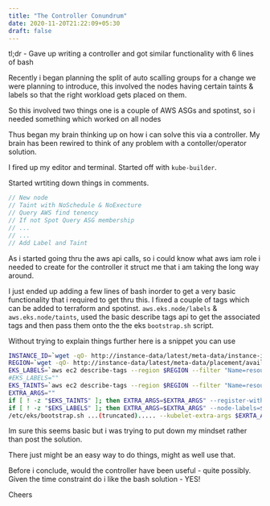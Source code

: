 ```yaml
---
title: "The Controller Conundrum"
date: 2020-11-20T21:22:09+05:30
draft: false
---
```


tl;dr - Gave up writing a controller and got similar functionality with 6 lines of bash

Recently i began planning the split of auto scalling groups for a change we were planning to introduce, this involved the nodes having certain taints & labels so that the right workload gets placed on them. 

So this involved two things one is a couple of AWS ASGs and spotinst, so i needed something which worked on all nodes

Thus began my brain thinking up on how i can solve this via a controller. My brain has been rewired to think of any problem with a contoller/operator solution. 

I fired up my editor and terminal. Started off with `kube-builder`. 

Started wrtiting down things in comments.

```go
// New node
// Taint with NoSchedule & NoExecture
// Query AWS find tenency 
// If not Spot Query ASG membership
// ...
// ...
// Add Label and Taint
```

As i started going thru the aws api calls, so i could know what aws iam role i needed to create for the controller it struct me that i am taking the long way around.

I just ended up adding a few lines of bash inorder to get a very basic functionality that i required to get thru this. I fixed a couple of tags which can be added to terraform and spotinst. `aws.eks.node/labels` & `aws.eks.node/taints`, used the basic describe tags api to get the associated tags and then pass them onto the the eks `bootstrap.sh` script. 

Without trying to explain things further here is a snippet you can use

```bash
INSTANCE_ID=`wget -qO- http://instance-data/latest/meta-data/instance-id`
REGION=`wget -qO- http://instance-data/latest/meta-data/placement/availability-zone | sed 's/.$//'`
EKS_LABELS=`aws ec2 describe-tags --region $REGION --filter "Name=resource-id,Values=$INSTANCE_ID" --output=json | jq --raw-output '.Tags[] | select(.Key=="ft/label") | .Value'`
#EKS_LABELS=""
EKS_TAINTS=`aws ec2 describe-tags --region $REGION --filter "Name=resource-id,Values=$INSTANCE_ID" --output=json | jq --raw-output '.Tags[] | select(.Key=="ft/taint") | .Value'`
EXTRA_ARGS=""
if [ ! -z "$EKS_TAINTS" ]; then EXTRA_ARGS=$EXTRA_ARGS" --register-with-taints=$EKS_TAINTS"; fi
if [ ! -z "$EKS_LABELS" ]; then EXTRA_ARGS=$EXTRA_ARGS" --node-labels=$EKS_LABELS"; fi
/etc/eks/bootstrap.sh ...(truncated)..... --kubelet-extra-args $EXRTA_ARGS $CLUSTER_NAME
```

Im sure this seems basic but i was trying to put down my mindset rather than post the solution.

There just might be an easy way to do things, might as well use that. 


Before i conclude, would the controller have been useful - quite possibly. 
Given the time constraint do i like the bash solution - YES!

Cheers
